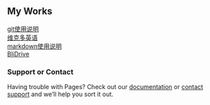 ## My Works

[git使用说明](git使用说明.md)  
[维克多英语](weici)  
[markdown使用说明](markdown使用说明.md)  
[BliDrive](https://1299172402.github.io/BliDrive/)


### Support or Contact

Having trouble with Pages? Check out our [documentation](https://help.github.com/categories/github-pages-basics/) or [contact support](https://github.com/contact) and we’ll help you sort it out.
